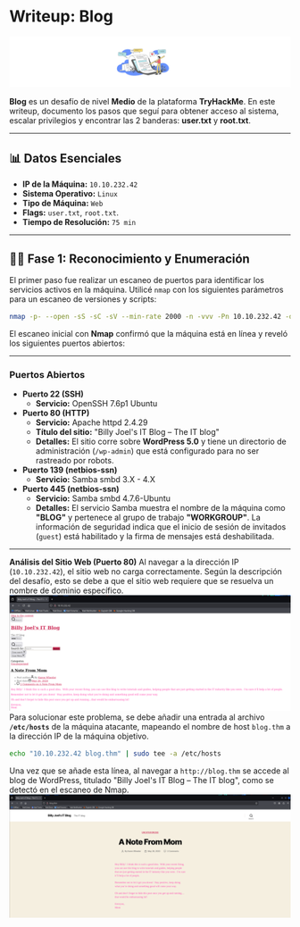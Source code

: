 

# Writeup: Blog

![Banner deB log](images/banner_blog.png)

**Blog** es un desafío de nivel **Medio** de la plataforma **TryHackMe**. En este writeup, documento los pasos que seguí para obtener acceso al sistema, escalar privilegios y encontrar las 2 banderas: **user.txt** y **root.txt**.

---

## 📊 Datos Esenciales

* **IP de la Máquina:** `10.10.232.42`
* **Sistema Operativo:** `Linux`
* **Tipo de Máquina:** `Web`
* **Flags:** `user.txt`, `root.txt`.
* **Tiempo de Resolución:** `75 min`

---

## 🕵️‍♂️ Fase 1: Reconocimiento y Enumeración

El primer paso fue realizar un escaneo de puertos para identificar los servicios activos en la máquina. Utilicé `nmap` con los siguientes parámetros para un escaneo de versiones y scripts:
```bash
nmap -p- --open -sS -sC -sV --min-rate 2000 -n -vvv -Pn 10.10.232.42 -oN escaneo
```

El escaneo inicial con **Nmap** confirmó que la máquina está en línea y reveló los siguientes puertos abiertos:

---

### Puertos Abiertos

* **Puerto 22 (SSH)**
    * **Servicio:** OpenSSH 7.6p1 Ubuntu
* **Puerto 80 (HTTP)**
    * **Servicio:** Apache httpd 2.4.29
    * **Título del sitio:** "Billy Joel's IT Blog – The IT blog"
    * **Detalles:** El sitio corre sobre **WordPress 5.0** y tiene un directorio de administración (`/wp-admin`) que está configurado para no ser rastreado por robots.
* **Puerto 139 (netbios-ssn)**
    * **Servicio:** Samba smbd 3.X - 4.X
* **Puerto 445 (netbios-ssn)**
    * **Servicio:** Samba smbd 4.7.6-Ubuntu
    * **Detalles:** El servicio Samba muestra el nombre de la máquina como **"BLOG"** y pertenece al grupo de trabajo **"WORKGROUP"**. La información de seguridad indica que el inicio de sesión de invitados (`guest`) está habilitado y la firma de mensajes está deshabilitada.

---
**Análisis del Sitio Web (Puerto 80)** Al navegar a la dirección IP (`10.10.232.42`), el sitio web no carga correctamente. Según la descripción del desafío, esto se debe a que el sitio web requiere que se resuelva un nombre de dominio específico.
![1](images/1.png)
Para solucionar este problema, se debe añadir una entrada al archivo **`/etc/hosts`** de la máquina atacante, mapeando el nombre de host `blog.thm` a la dirección IP de la máquina objetivo.

```bash
echo "10.10.232.42 blog.thm" | sudo tee -a /etc/hosts
```

Una vez que se añade esta línea, al navegar a `http://blog.thm` se accede al blog de WordPress, titulado "Billy Joel's IT Blog – The IT blog", como se detectó en el escaneo de Nmap.
![2](images/2.png)
